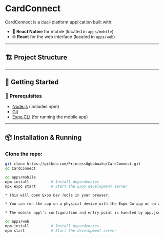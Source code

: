 # CardConnect

CardConnect is a dual-platform application built with:

- 📱 **React Native** for mobile (located in `apps/mobile`)
- 🌐 **React** for the web interface (located in `apps/web`)

---

## 🏗️ Project Structure

---

## 🚀 Getting Started

### 🔧 Prerequisites

- [Node.js](https://nodejs.org/en/download/) (includes npm)
- [Git](https://git-scm.com/downloads)
- [Expo CLI](https://docs.expo.dev/get-started/installation/) (for running the mobile app)

---

## 📦 Installation & Running

### Clone the repo:

```bash
git clone https://github.com/PrincessUgbobuaku/CardConnect.git
cd CardConnect

cd apps/mobile
npm install          # Install dependencies
npx expo start       # Start the Expo development server

* This will open Expo Dev Tools in your browser.

* You can run the app on a physical device with the Expo Go app or on an emulator.

* The mobile app\'s configuration and entry point is handled by app.json and App.js inside this folder.

cd apps/web
npm install          # Install dependencies
npm start            # Start the development server
